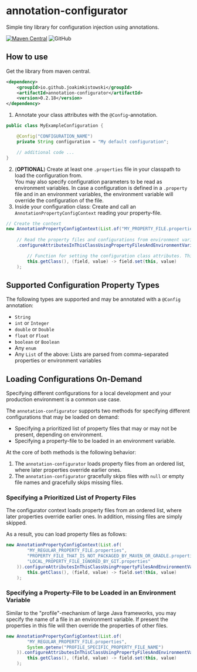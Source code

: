 # annotation-configurator

Simple tiny library for configuration injection using annotations.

[![Maven Central](https://img.shields.io/maven-central/v/io.github.joakimkistowski/annotation-configurator.svg?label=Maven%20Central)](https://search.maven.org/search?q=g:%22io.github.joakimkistowski%22%20AND%20a:%22annotation-configurator%22)
![GitHub](https://img.shields.io/github/license/joakimkistowski/annotation-configurator)

## How to use

Get the library from maven central.
```xml
<dependency>
    <groupId>io.github.joakimkistowski</groupId>
    <artifactId>annotation-configurator</artifactId>
    <version>0.2.18</version>
</dependency>
```

1. Annotate your class attributes with the `@Config`-annotation.

```java
public class MyExampleConfiguration {

    @Config("CONFIGURATION_NAME")
    private String configuration = "My default configuration";

    // additional code ...
}
```

2. (**OPTIONAL**) Create at least one `.properties` file in your classpath to load the configuration from.   
  You may also specify configuration parameters to be read as environment variables. In case a configuration is defined in a `.property` file and in an environment variables, the environment variable will override the configuration of the file.
3. Inside your configuration class: Create and call an `AnnotationPropertyConfigContext` reading your property-file.

```java
// Create the context
new AnnotationPropertyConfigContext(List.of("MY_PROPERTY_FILE.properties"))
        
    // Read the property files and configurations from environment variables.
    .configureAttributesInThisClassUsingPropertyFilesAndEnvironmentVariables(

        // Function for setting the configuration class attributes. This function is defined in your current class and, therefore, has access priviledges to all private members of the current class.
        this.getClass(), (field, value) -> field.set(this, value)
    );
```

## Supported Configuration Property Types

The following types are supported and may be annotated with a `@Config` annotation:

* `String`
* `int` or `Integer`
* `double` or `Double`
* `float` or `Float`
* `boolean` or `Boolean`
* Any `enum`
* Any `List` of the above: Lists are parsed from comma-separated properties or environment variables

## Loading Configurations On-Demand

Specifying different configurations for a local development and your production environment is a common use case.

The `annotation-configurator` supports two methods for specifying different configurations that may be loaded on demand:
* Specifying a prioritized list of property files that may or may not be present, depending on environment.
* Specifying a property-file to be loaded in an environment variable.


At the core of both methods is the following behavior:
1. The `annotation-configurator` loads property files from an ordered list, where later properties override earlier ones.
2. The `annotation-configurator` gracefully skips files with `null` or empty file names and gracefully skips missing files.

### Specifying a Prioritized List of Property Files

The configurator context loads property files from an ordered list, where later properties override earlier ones. In addition, missing files are simply skipped.

As a result, you can load property files as follows:

```java
new AnnotationPropertyConfigContext(List.of(
        "MY_REGULAR_PROPERTY_FILE.properties",
        "PROPERTY_FILE_THAT_IS_NOT_PACKAGED_BY_MAVEN_OR_GRADLE.properties",
        "LOCAL_PROPERTY_FILE_IGNORED_BY_GIT.properties"
    )).configureAttributesInThisClassUsingPropertyFilesAndEnvironmentVariables(
        this.getClass(), (field, value) -> field.set(this, value)
    );
```

### Specifying a Property-File to be Loaded in an Environment Variable

Similar to the "profile"-mechanism of large Java frameworks, you may specify the name of a file in an environment variable. If present the properties in this file will then override the properties of other files.

```java
new AnnotationPropertyConfigContext(List.of(
        "MY_REGULAR_PROPERTY_FILE.properties",
        System.getenv("PROFILE_SPECIFIC_PROPERTY_FILE_NAME")
    )).configureAttributesInThisClassUsingPropertyFilesAndEnvironmentVariables(
        this.getClass(), (field, value) -> field.set(this, value)
    );
```


